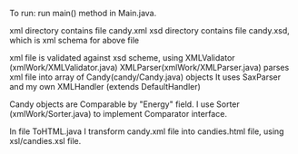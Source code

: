 To run: run main() method in Main.java.

xml directory contains file candy.xml
xsd directory contains file candy.xsd, which is xml schema for above file

xml file is validated against xsd scheme, using XMLValidator (xmlWork/XMLValidator.java)
XMLParser(xmlWork/XMLParser.java) parses xml file into array of Candy(candy/Candy.java) objects
It uses SaxParser and my own XMLHandler (extends DefaultHandler)

Candy objects are Comparable by "Energy" field. I use Sorter (xmlWork/Sorter.java) to implement Comparator interface.

In file ToHTML.java I transform candy.xml file into candies.html file, using xsl/candies.xsl file.
